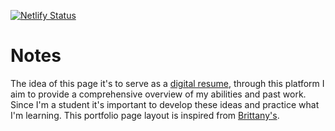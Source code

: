 [![Netlify Status](https://api.netlify.com/api/v1/badges/e7a4a823-7664-42dc-9431-75db7b4830a0/deploy-status)](https://app.netlify.com/sites/joaobraun/deploys)
# Notes
The idea of this page it's to serve as a <a href="https://joaobraun.netlify.app">digital resume</a>, through this platform I aim to provide a comprehensive overview of my abilities and past work.
Since I'm a student it's important to develop these ideas and practice what I'm learning.
This portfolio page layout is inspired from <a href="https://github.com/bchiang7">Brittany's</a>.
<br>



